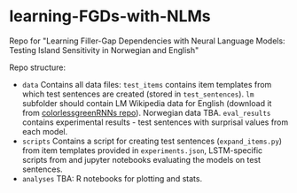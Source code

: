 # learning-FGDs-with-NLMs
Repo for "Learning Filler-Gap Dependencies with Neural Language Models: Testing Island Sensitivity in Norwegian and English"

Repo structure:
- `data`
Contains all data files: `test_items` contains item templates from which test sentences are created (stored in `test_sentences`). `lm` subfolder should contain LM Wikipedia data for English (download it from [colorlessgreenRNNs repo](https://github.com/facebookresearch/colorlessgreenRNNs/tree/main/data)). Norwegian data TBA. `eval_results` contains experimental results - test sentences with surprisal values from each model. 
- `scripts`
Contains a script for creating test sentences (`expand_items.py`) from item templates provided in `experiments.json`, LSTM-specific scripts from and jupyter notebooks evaluating the models on test sentences.
- `analyses`
TBA: R notebooks for plotting and stats.